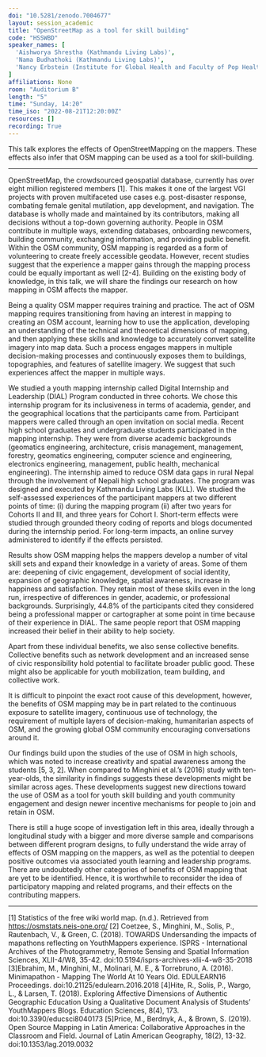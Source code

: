 ```yaml
---
doi: "10.5281/zenodo.7004677"
layout: session_academic
title: "OpenStreetMap as a tool for skill building"
code: "HSSWBD"
speaker_names: [
  'Aishworya Shrestha (Kathmandu Living Labs)',
  'Nama Budhathoki (Kathmandu Living Labs​)',
  'Nancy Erbstein (Institute for Global Health and Faculty of Pop Health Sciences, University of California, Davis)'
]
affiliations: None
room: "Auditorium B"
length: "5"
time: "Sunday, 14:20"
time_iso: "2022-08-21T12:20:00Z"
resources: []
recording: True
---
```


This talk explores the effects of OpenStreetMapping on the mappers. These effects also infer that OSM mapping can be used as a tool for skill-building.

<hr>

OpenStreetMap, the crowdsourced geospatial database, currently has over eight million registered members [1]. This makes it one of the largest VGI projects with proven multifaceted use cases e.g. post-disaster response, combating female genital mutilation, app development, and navigation. The database is wholly made and maintained by its contributors, making all decisions without a top-down governing authority.  People in OSM contribute in multiple ways, extending databases, onboarding newcomers, building community, exchanging information, and providing public benefit. Within the OSM community, OSM mapping is regarded as a form of volunteering to create freely accessible geodata. However, recent studies suggest that the experience a mapper gains through the mapping process could be equally important as well [2-4]. Building on the existing body of knowledge, in this talk, we will share the findings our research on how mapping in OSM affects the mapper. 

Being a quality OSM mapper requires training and practice. The act of OSM mapping requires transitioning from having an interest in mapping to creating an OSM account, learning how to use the application, developing an understanding of the technical and theoretical dimensions of mapping, and then applying these skills and knowledge to accurately convert satellite imagery into map data. Such a process engages mappers in multiple decision-making processes and continuously exposes them to buildings, topographies, and features of satellite imagery. We suggest that such experiences affect the mapper in multiple ways. 

We studied a youth mapping internship called Digital Internship and Leadership (DIAL) Program conducted in three cohorts. We chose this internship program for its inclusiveness in terms of academia, gender, and the geographical locations that the participants came from. Participant mappers were called through an open invitation on social media. Recent high school graduates and undergraduate students participated in the mapping internship. They were from diverse academic backgrounds (geomatics engineering, architecture, crisis management, management, forestry, geomatics engineering, computer science and engineering, electronics engineering, management, public health, mechanical engineering). The internship aimed to reduce OSM data gaps in rural Nepal through the involvement of Nepali high school graduates. The program was designed and executed by Kathmandu Living Labs (KLL). We studied the self-assessed experiences of the participant mappers at two different points of time: (i) during the mapping program (ii) after two years for Cohorts II and III, and three years for Cohort I. Short-term effects were studied through grounded theory coding of reports and blogs documented during the internship period. For long-term impacts, an online survey administered to identify if the effects persisted. 
 
Results show OSM mapping helps the mappers develop a number of vital skill sets and expand their knowledge in a variety of areas. Some of them are: deepening of civic engagement, development of social identity, expansion of geographic knowledge, spatial awareness, increase in happiness and satisfaction. They retain most of these skills even in the long run, irrespective of differences in gender, academic, or professional backgrounds. Surprisingly, 44.8% of the participants cited ‌they considered being a professional mapper or cartographer at some point in time because of their experience in DIAL. The same people report that OSM mapping increased their belief in their ability to help society.

Apart from these individual benefits, we also sense collective benefits. Collective benefits such as network development and an increased sense of civic responsibility hold potential to facilitate broader public good. These might also be applicable for youth mobilization, team building, and collective work.

It is difficult to pinpoint the exact root cause of this development, however, the benefits of OSM mapping may be in part related to the continuous exposure to satellite imagery, continuous use of technology, the requirement of multiple layers of decision-making, humanitarian aspects of OSM, and the growing global OSM community encouraging conversations around it. 

Our findings build upon the studies of the use of OSM in high schools, which was noted to increase creativity and spatial awareness among the students [5, 3, 2]. When compared to Minghini et al.’s (2016) study with ten-year-olds, the similarity in findings suggests ‌these developments might be similar across ages. These developments suggest new directions toward the use of OSM as a tool for youth skill building and youth community engagement and design newer incentive mechanisms for people to join and retain in OSM.

There is still a huge scope of investigation left in this area, ideally through a longitudinal study with a bigger and more diverse sample and comparisons between different program designs, to fully understand the wide array of effects of OSM mapping on the mappers, as well as the potential to deepen positive outcomes via associated youth learning and leadership programs. There are undoubtedly other categories of benefits of OSM mapping that are yet to be identified. Hence, it is worthwhile to reconsider the idea of participatory mapping and related programs, and their effects on the contributing mappers.

<hr>

[1] Statistics of the free wiki world map. (n.d.). Retrieved from https://osmstats.neis-one.org/
[2] Coetzee, S., Minghini, M., Solis, P., Rautenbach, V., &amp; Green, C. (2018). TOWARDS Undersanding the impacts of mapathons reflecting on YouthMappers experience. ISPRS - International Archives of the Photogrammetry, Remote Sensing and Spatial Information Sciences, XLII-4/W8, 35-42. doi:10.5194/isprs-archives-xlii-4-w8-35-2018
[3]Ebrahim, M., Minghini, M., Molinari, M. E., &amp; Torrebruno, A. (2016). Minimapathon - Mapping The World At 10 Years Old. EDULEARN16 Proceedings. doi:10.21125/edulearn.2016.2018
[4]Hite, R., Solís, P., Wargo, L., &amp; Larsen, T. (2018). Exploring Affective Dimensions of Authentic Geographic Education Using a Qualitative Document Analysis of Students’ YouthMappers Blogs. Education Sciences, 8(4), 173. doi:10.3390/educsci8040173
[5]Price, M., Berdnyk, A., &amp; Brown, S. (2019). Open Source Mapping in Latin America: Collaborative Approaches in the Classroom and Field. Journal of Latin American Geography, 18(2), 13-32. doi:10.1353/lag.2019.0032

